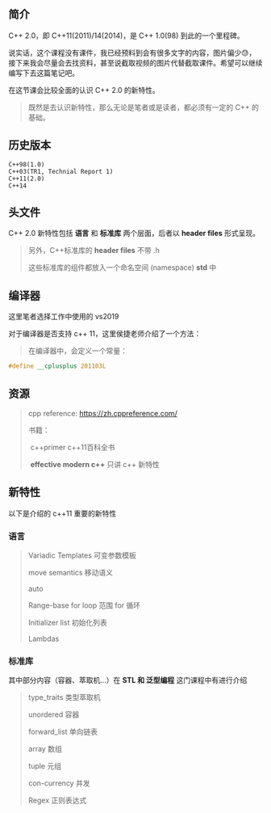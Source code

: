 ## 简介

C++ 2.0，即 C++11(2011)/14(2014)，是 C++ 1.0(98) 到此的一个里程碑。

说实话，这个课程没有课件，我已经预料到会有很多文字的内容，图片偏少😓，接下来我会尽量会去找资料，甚至说截取视频的图片代替截取课件。希望可以继续编写下去这篇笔记吧。

在这节课会比较全面的认识 C++ 2.0 的新特性。

> 既然是去认识新特性，那么无论是笔者或是读者，都必须有一定的 C++ 的基础。

## 历史版本

```
C++98(1.0)
C++03(TR1, Technial Report 1)
C++11(2.0)
C++14
```

## 头文件

C++ 2.0 新特性包括 **语言** 和 **标准库** 两个层面，后者以 **header files** 形式呈现。

> 另外，C++标准库的 **header files** 不带 .h
>
> 这些标准库的组件都放入一个命名空间 (namespace) **std** 中

## 编译器

这里笔者选择工作中使用的 vs2019

对于编译器是否支持 c++ 11，这里侯捷老师介绍了一个方法：

> 在编译器中，会定义一个常量：

```C++
#define __cplusplus 201103L
```

## 资源

> cpp reference: https://zh.cppreference.com/
>
> 书籍：
>
> ​	c++primer c++11百科全书
>
> ​	**effective modern c++** 只讲 c++ 新特性

## 新特性

以下是介绍的 c++11 重要的新特性

### 语言

> Variadic Templates 可变参数模板
>
> move semantics 移动语义
>
> auto
>
> Range-base for loop 范围 for 循环
>
> Initializer list 初始化列表
>
> Lambdas

### 标准库

其中部分内容（容器、萃取机...）在 **STL 和 泛型编程** 这门课程中有进行介绍

> type_traits 类型萃取机
>
> unordered 容器
>
> forward_list 单向链表
>
> array 数组
>
> tuple 元组
>
> con-currency 并发
>
> Regex 正则表达式